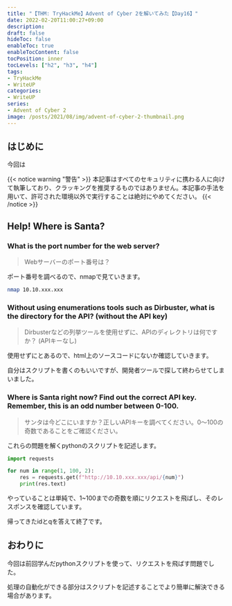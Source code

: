 ```yaml
---
title: "【THM: TryHackMe】Advent of Cyber 2を解いてみた【Day16】"
date: 2022-02-20T11:00:27+09:00
description:
draft: false
hideToc: false
enableToc: true
enableTocContent: false
tocPosition: inner
tocLevels: ["h2", "h3", "h4"]
tags:
- TryHackMe
- WriteUP
categories:
- WriteUP
series:
- Advent of Cyber 2
image: /posts/2021/08/img/advent-of-cyber-2-thumbnail.png
---
```


## はじめに

今回は

{{< notice warning "警告" >}}
本記事はすべてのセキュリティに携わる人に向けて執筆しており、クラッキングを推奨するものではありません。本記事の手法を用いて、許可された環境以外で実行することは絶対にやめてください。
{{< /notice >}}

## Help! Where is Santa?

### What is the port number for the web server?

> Webサーバーのポート番号は？

ポート番号を調べるので、nmapで見ていきます。

```bash
nmap 10.10.xxx.xxx
```

### Without using enumerations tools such as Dirbuster, what is the directory for the API?  (without the API key)

> Dirbusterなどの列挙ツールを使用せずに、APIのディレクトリは何ですか？ (APIキーなし)

使用せずにとあるので、html上のソースコードにないか確認していきます。

自分はスクリプトを書くのもいいですが、開発者ツールで探して終わらせてしまいました。

### Where is Santa right now? Find out the correct API key. Remember, this is an odd number between 0-100.

> サンタは今どこにいますか？正しいAPIキーを調べてください。0～100の奇数であることをご確認ください。

これらの問題を解くpythonのスクリプトを記述します。

```python
import requests

for num in range(1, 100, 2):
    res = requests.get(f"http://10.10.xxx.xxx/api/{num}")
    print(res.text)
```

やっていることは単純で、1~100までの奇数を順にリクエストを飛ばし、そのレスポンスを確認しています。

帰ってきたidとqを答えて終了です。

## おわりに

今回は前回学んだpythonスクリプトを使って、リクエストを飛ばす問題でした。

処理の自動化ができる部分はスクリプトを記述することでより簡単に解決できる場合があります。
